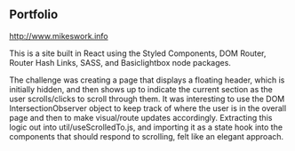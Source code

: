 Portfolio
---------
http://www.mikeswork.info

This is a site built in React using the Styled Components, DOM Router, Router Hash Links, SASS, and Basiclightbox node packages.

The challenge was creating a page that displays a floating header, which is initially hidden, and then shows up to indicate the current section as the user scrolls/clicks to scroll through them. It was interesting to use the DOM IntersectionObserver object to keep track of where the user is in the overall page and then to make visual/route updates accordingly. Extracting this logic out into util/useScrolledTo.js, and importing it as a state hook into the components that should respond to scrolling, felt like an elegant approach.